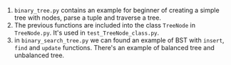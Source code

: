 1.   `binary_tree.py` contains an example for beginner of creating a simple tree with nodes, parse a tuple and traverse a tree.
2. The previous functions are included into the class `TreeNode` in `TreeNode.py`.  It's used in `test_TreeNode_class.py`.
3. in `binary_search_tree.py` we can found an example of BST with `insert`, `find` and `update` functions. There's an example of balanced tree and unbalanced tree.
